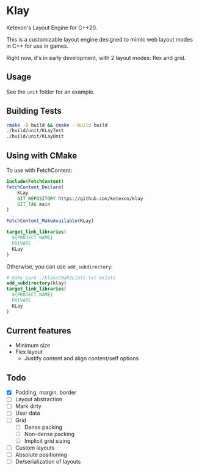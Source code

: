 # Klay

Ketexon's Layout Engine for C++20. 

This is a customizable layout engine designed to mimic web layout modes in C++ for use in games.

Right now, it's in early development, with 2 layout modes: flex and grid.

## Usage

See the `unit` folder for an example.

## Building Tests

```bash
cmake -B build && cmake --build build
./build/unit/KLayTest
./build/unit/KLayUnit
```

## Using with CMake

To use with FetchContent:

```cmake
include(FetchContent)
FetchContent_Declare(
	KLay
	GIT_REPOSITORY https://github.com/ketexon/klay
	GIT_TAG main
)

FetchContent_MakeAvailable(KLay)

target_link_libraries(
  ${PROJECT_NAME}
  PRIVATE
  KLay
)
```

Otherwise, you can use `add_subdirectory`:

```cmake
# make sure ./klay/CMakeLists.txt exists
add_subdirectory(klay)
target_link_libraries(
  ${PROJECT_NAME}
  PRIVATE
  KLay
)
```

## Current features

- Minimum size
- Flex layout
  - Justify content and align content/self options

## Todo

- [x] Padding, margin, border
- [ ] Layout abstraction
- [ ] Mark dirty
- [ ] User data
- [ ] Grid
  - [ ] Dense packing
  - [ ] Non-dense packing
  - [ ] Implicit grid sizing
- [ ] Custom layouts
- [ ] Absolute positioning
- [ ] De/serialization of layouts
